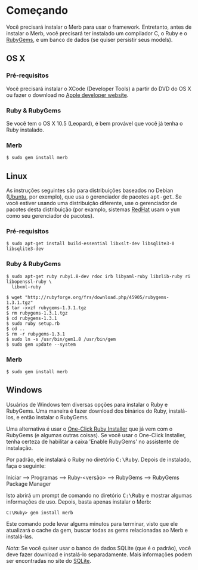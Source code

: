 # Começando
Você precisará instalar o Merb para usar o framework.
Entretanto, antes de instalar o Merb,
você precisará ter instalado um compilador C, o Ruby e o [RubyGems][],
e um banco de dados (se quiser persistir seus models).

## OS X

### Pré-requisitos
Você precisará instalar o XCode (Developer Tools) a partir do DVD do OS X
ou fazer o download no [Apple developer website][].

### Ruby & RubyGems
Se você tem o OS X 10.5 (Leopard),
é bem provável que você já tenha o Ruby instalado.

### Merb
    $ sudo gem install merb


## Linux
As instruções seguintes são para distribuições baseados no Debian
([Ubuntu][], por exemplo), que usa o gerenciador de pacotes <tt>apt-get</tt>.
Se você estiver usando uma distribuição diferente, use o gerenciador de pacotes
desta distribuição (por examplo, sistemas [RedHat][] usam o <tt>yum</tt> como
seu gerenciador de pacotes).

### Pré-requisitos

    $ sudo apt-get install build-essential libxslt-dev libsqlite3-0 libsqlite3-dev

### Ruby & RubyGems

    $ sudo apt-get ruby ruby1.8-dev rdoc irb libyaml-ruby libzlib-ruby ri libopenssl-ruby \
      libxml-ruby

    $ wget "http://rubyforge.org/frs/download.php/45905/rubygems-1.3.1.tgz"
    $ tar -xvzf rubygems-1.3.1.tgz
    $ rm rubygems-1.3.1.tgz
    $ cd rubygems-1.3.1
    $ sudo ruby setup.rb
    $ cd ..
    $ rm -r rubygems-1.3.1
    $ sudo ln -s /usr/bin/gem1.8 /usr/bin/gem
    $ sudo gem update --system


### Merb

    $ sudo gem install merb


## Windows
Usuários de Windows tem diversas opções para instalar o Ruby e RubyGems.
Uma maneira é fazer download dos binários do Ruby, instalá-los, e então instalar
o RubyGems.

Uma alternativa é usar o [One-Click Ruby Installer][]
que já vem com o RubyGems (e algumas outras coisas). Se você usar
o One-Click Installer, tenha certeza de habilitar a caixa 'Enable RubyGems' no
assistente de instalação.

Por padrão, ele instalará o Ruby no diretório <tt>C:\Ruby</tt>.
Depois de instalado, faça o seguinte:

Iniciar --&gt; Programas --&gt; Ruby-&lt;versão&gt; --&gt; RubyGems --&gt; RubyGems Package Manager

Isto abrirá um prompt de comando no diretório <tt>C:\Ruby</tt> e mostrar
algumas informações de uso. Depois, basta apenas instalar o Merb:

    C:\Ruby> gem install merb

Este comando pode levar algums minutos para terminar, visto que ele atualizará o
cache da gem, buscar todas as gems relacionadas ao Merb e instalá-las.

_Nota_: Se você quiser usar o banco de dados SQLite (que é o padrão), você deve
fazer download e instalá-lo separadamente. Mais informações podem ser
encontradas no site do [SQLite][].


[Apple developer website]:  http://developer.apple.com/technology/xcode.html
[RubyGems]:                 http://www.rubygems.org/
[Ubuntu]:                   http://www.ubuntu.com/
[RedHat]:                   http://www.redhat.com/
[One-Click Ruby Installer]: http://rubyinstaller.rubyforge.org/wiki/wiki.pl
[SQLite]:                   http://www.sqlite.org/
